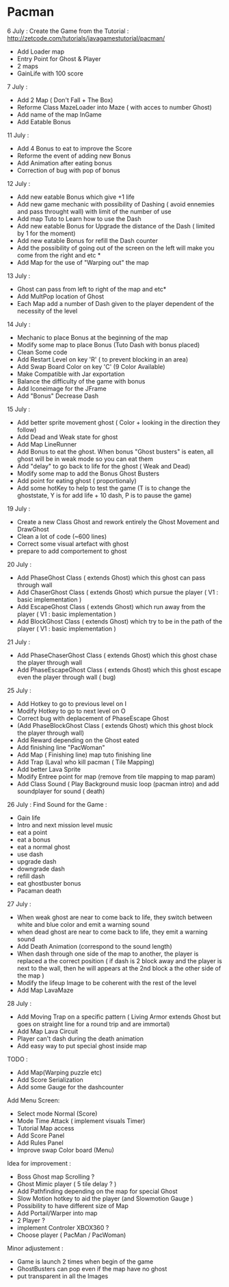 # Pacman

6 July : Create the Game from the Tutorial : 
http://zetcode.com/tutorials/javagamestutorial/pacman/

+  Add Loader map 
+  Entry Point for Ghost & Player
+  2 maps 
+  GainLife with 100 score 

  
7 July :

+ Add 2 Map ( Don't Fall + The Box) 
+ Reforme Class MazeLoader into Maze ( with acces to number Ghost)
+ Add name of the map InGame
+ Add Eatable Bonus

11 July :

+ Add 4 Bonus to eat to improve the Score 
+ Reforme the event of adding new Bonus
+ Add Animation after eating bonus
+ Correction of bug with pop of bonus

12 July : 

+ Add new eatable Bonus which give +1 life
+ Add new game mechanic with possibility of Dashing ( avoid ennemies and pass throught wall) with limit of the number of use
+ Add map Tuto to Learn how to use the Dash
+ Add new eatable Bonus for Upgrade the distance of the Dash ( limited by 1 for the moment)
+ Add new eatable Bonus for refill the Dash counter
+ Add the possibility of going out of the screen on the left will make you come from the right and etc *
+ Add Map for the use of "Warping out" the map
 
13 July : 

+ Ghost can pass from left to right of the map and etc*
+ Add MultPop location of Ghost
+ Each Map add a number of Dash given to the player dependent of the necessity of the level

14 July : 

+ Mechanic to place Bonus at the beginning of the map
+ Modify some map to place Bonus (Tuto Dash with bonus placed)
+ Clean Some code
+ Add Restart Level on key 'R' ( to prevent blocking in an area)
+ Add Swap Board Color on key 'C' (9 Color Available)
+ Make Compatible with Jar exportation
+ Balance the difficulty of the game with bonus 
+ Add Iconeimage for the JFrame
+ Add "Bonus" Decrease Dash

15 July :
+ Add better sprite movement ghost ( Color + looking in the direction they follow)
+ Add Dead and Weak state for ghost
+ Add Map LineRunner
+ Add Bonus to eat the ghost. When bonus "Ghost busters" is eaten, all ghost will be in weak mode so you can eat them
+ Add "delay" to go back to life for the ghost ( Weak and Dead)
+ Modify some map to add the Bonus Ghost Busters
+ Add point for eating ghost ( proportionaly)
+ Add some hotKey to help to test the game (T is to change the ghoststate, Y is for add life + 10 dash, P is to pause the game)

19 July : 
+ Create a new Class Ghost and rework entirely the Ghost Movement and DrawGhost
+ Clean a lot of code (~600 lines)
+ Correct some visual artefact with ghost
+ prepare to add comportement to ghost
 
20 July : 
+ Add PhaseGhost Class ( extends Ghost) which this ghost can pass through wall
+ Add ChaserGhost Class ( extends Ghost) which pursue the player ( V1 : basic implementation )
+ Add EscapeGhost Class ( extends Ghost) which run away from the player ( V1 : basic implementation )
+ Add BlockGhost Class ( extends Ghost) which try to be in the path of the player ( V1 : basic implementation )

21 July : 
+ Add PhaseChaserGhost Class ( extends Ghost) which this ghost chase the player through wall
+ Add PhaseEscapeGhost Class ( extends Ghost) which this ghost escape even the player through wall ( bug)
 
25 July :
+ Add Hotkey to go to previous level on I
+ Modify Hotkey to go to next level on O
+ Correct bug with deplacement of PhaseEscape Ghost
+ (Add PhaseBlockGhost Class ( extends Ghost) which this ghost block the player through wall)
+ Add Reward depending on the Ghost eated
+ Add finishing line "PacWoman"
+ Add Map ( Finishing line) map tuto finishing line
+ Add Trap (Lava) who kill pacman ( Tile Mapping)
+ Add better Lava Sprite
+ Modify Entree point for map (remove from tile mapping to map param)
+ Add Class Sound ( Play Background music loop (pacman intro) and add soundplayer for sound ( death)

26 July :
Find Sound for the Game :
+ Gain life 
+ Intro and next mission level music
+ eat a point 
+ eat a bonus 
+ eat a normal ghost 
+ use dash
+ upgrade dash
+ downgrade dash
+ refill dash
+ eat ghostbuster bonus
+ Pacaman death

27 July :
+ When weak ghost are near to come back to life, they switch between white and blue color and emit a warning sound
+ when dead ghost are near to come back to life, they emit a warning sound
+ Add Death Animation (correspond to the sound length)
+ When dash through one side of the map to another, the player is replaced a the correct position ( if dash is 2 block away and the player is next to the wall, then he will appears at the 2nd block a the other side of the map )
+ Modify the lifeup Image to be coherent with the rest of the level
+ Add Map LavaMaze

28 July : 
+ Add Moving Trap on a specific pattern ( Living Armor extends Ghost but goes on straight line for a round trip and are immortal)
+ Add Map Lava Circuit 
+ Player can't dash during the death animation
+ Add easy way to put special ghost inside map


TODO :

+ Add Map(Warping puzzle etc)
+ Add Score Serialization
+ Add some Gauge for the dashcounter


Add Menu Screen:
+ Select mode Normal (Score)
+ Mode Time Attack ( implement visuals Timer)
+ Tutorial Map access
+ Add Score Panel
+ Add Rules Panel
+ Improve swap Color board (Menu)
 
Idea for improvement :
+  Boss Ghost map Scrolling ?
+  Ghost Mimic player ( 5 tile delay ? )
+  Add Pathfinding depending on the map for special Ghost
+ Slow Motion hotkey to aid the player (and Slowmotion Gauge )
+ Possibility to have different size of Map
+ Add Portail/Warper into map
+ 2 Player ? 
+ implement Controler XBOX360 ?
+ Choose player ( PacMan / PacWoman)

Minor adjustement :

+ Game is launch 2 times when begin of the game
+ GhostBusters can pop even if the map have no ghost
+ put transparent in all the Images 

